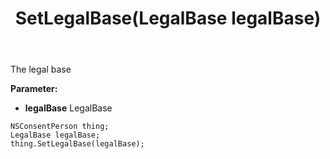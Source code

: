 ﻿---
uid: crmscript_ref_NSConsentPerson_SetLegalBase
title: SetLegalBase(LegalBase legalBase)
intellisense: NSConsentPerson.SetLegalBase
keywords: NSConsentPerson, GetLegalBase
so.topic: reference
---

The legal base

**Parameter:** 
 - **legalBase** LegalBase

```crmscript
NSConsentPerson thing;
LegalBase legalBase;
thing.SetLegalBase(legalBase);
```

